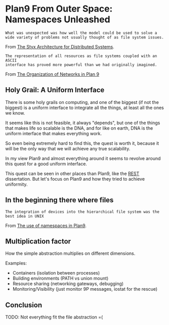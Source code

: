 # Plan9 From Outer Space: Namespaces Unleashed

```
What was unexpected was how well the model could be used to solve a
wide variety of problems not usually thought of as file system issues.
```

From [The Styx Architecture for Distributed Systems](http://doc.cat-v.org/inferno/4th_edition/styx).

```
The representation of all resources as file systems coupled with an ASCII
interface has proved more powerful than we had originally imagined.
```

From [The Organization of Networks in Plan 9](http://doc.cat-v.org/plan_9/4th_edition/papers/net/)

## Holy Grail: A Uniform Interface

There is some holy grails on computing, and one of the biggest
(if not the biggest) is a uniform interface to integrate
all the things, at least all the ones we know.

It seems like this is not feasible, it always "depends", but one
of the things that makes life so scalable is the DNA, and for like
on earth, DNA is the uniform interface that makes everything work.

So even being extremely hard to find this, the quest is worth it,
because it will be the only way that we will achieve any true scalability.

In my view Plan9 and almost everything around it seems to revolve
around this quest for a good uniform interface.

This quest can be seen in other places than Plan9, like the
[REST](https://www.ics.uci.edu/~fielding/pubs/dissertation/top.htm)
dissertation. But let's focus on Plan9 and how they tried to
achieve uniformity.

## In the beginning there where files

```
The integration of devices into the hierarchical file system was the best idea in UNIX
```

From [The use of namespaces in Plan9](http://doc.cat-v.org/plan_9/4th_edition/papers/names).


## Multiplication factor

How the simple abstraction multiplies on different dimensions.

Examples:

* Containers (isolation between processes)
* Building environments (PATH vs union mount)
* Resource sharing (networking gateways, debugging)
* Monitoring/Visibility (just monitor 9P messages, iostat for the rescue)

## Conclusion

TODO: Not everything fit the file abstraction =(
